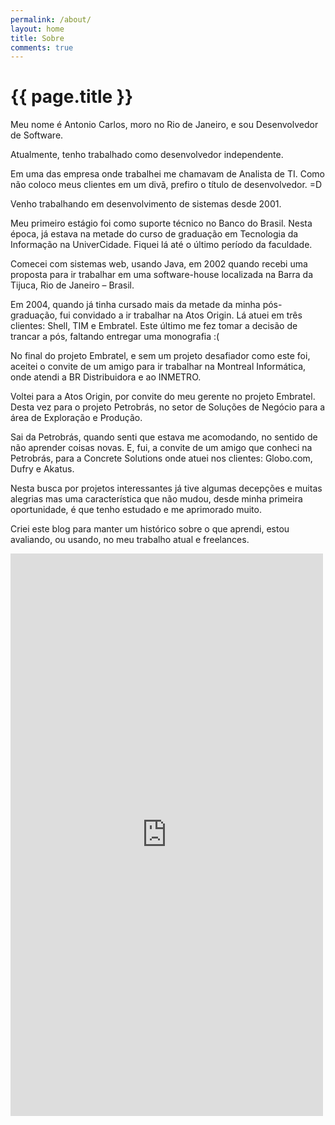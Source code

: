 ```yaml
---
permalink: /about/
layout: home
title: Sobre
comments: true
---
```

# {{ page.title }}

Meu nome é Antonio Carlos, moro no Rio de Janeiro, e sou Desenvolvedor de Software.

Atualmente, tenho trabalhado como desenvolvedor independente.

Em uma das empresa onde trabalhei me chamavam de Analista de TI.
Como não coloco meus clientes em um divã, prefiro o título de
desenvolvedor. =D

Venho trabalhando em desenvolvimento de sistemas desde 2001.

Meu primeiro estágio foi como suporte técnico no Banco do Brasil. Nesta época,
já estava na metade do curso de graduação em Tecnologia da Informação na
UniverCidade. Fiquei lá até o último período da faculdade.

Comecei com sistemas web, usando Java, em 2002 quando recebi uma proposta para
ir trabalhar em uma software-house localizada na Barra da Tijuca, Rio de Janeiro – Brasil.

Em 2004, quando já tinha cursado mais da metade da minha pós-graduação,
fui convidado a ir trabalhar na Atos Origin. Lá atuei em três clientes: Shell, TIM e Embratel.
Este último me fez tomar a decisão de trancar a pós, faltando entregar uma monografia :(

No final do projeto Embratel, e sem um projeto desafiador como este foi,
aceitei o convite de um amigo para ir trabalhar na Montreal Informática, onde atendi a BR Distribuidora e ao INMETRO.

Voltei para a Atos Origin, por convite do meu gerente no projeto Embratel.
Desta vez para o projeto Petrobrás, no setor de Soluções de Negócio para a área de Exploração e Produção.

Sai da Petrobrás, quando senti que estava me acomodando, no sentido de não aprender coisas novas.
E, fui, a convite de um amigo que conheci na Petrobrás, para a Concrete Solutions
onde atuei nos clientes: Globo.com, Dufry e Akatus.

Nesta busca por projetos interessantes já tive algumas decepções e muitas alegrias
mas uma característica que não mudou, desde minha primeira oportunidade,
é que tenho estudado e me aprimorado muito.

Criei este blog para manter um histórico sobre
o que aprendi, estou avaliando, ou usando, no meu trabalho atual e freelances.

<script src="https://donatetools.com/widget.js" paypalExpress="false"></script>
<iframe src="https://donatetools.com/embed/batata"
    name="donorbox"
    allow="payment"
    allowpaymentrequest="allowpaymentrequest" seamless="seamless" frameborder="0" scrolling="no" height="900px" width="100%" style="max-width: 500px; min-width: 250px; max-height:none!important"></iframe>
